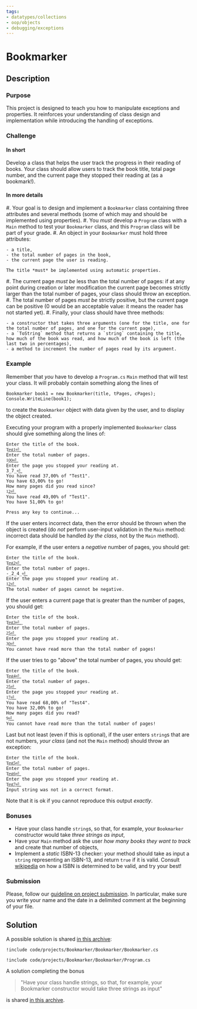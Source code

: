 ```yaml
---
tags:
- datatypes/collections
- oop/objects
- debugging/exceptions
---
```


# Bookmarker

## Description

### Purpose

This project is designed to teach you how to manipulate exceptions and properties.
It reinforces your understanding of class design and implementation while introducing the handling of exceptions.

### Challenge

#### In short

Develop a class that helps the user track the progress in their reading of books.
Your class should allow users to track the book title, total page number, and the current page they stopped their reading at (as a bookmark!).

#### In more details

#. Your goal is to design and implement a `Bookmarker` class containing three attributes and several methods (some of which may and should be implemented using properties).
#. You *must* develop a `Program` class with a `Main` method to test your `Bookmarker` class, and this `Program` class will be part of your grade.
#. An object in your `Bookmarker` must hold three attributes:

    - a title,
    - the total number of pages in the book,
    - the current page the user is reading.

    The title *must* be implemented using automatic properties.

#. The current page *must be* less than the total number of pages: if at any point during creation or later modification the current page becomes strictly larger than the total number of pages, your class should throw an exception.
#. The total number of pages *must be* strictly positive, but the current page can be positive (0 would be an acceptable value: it means the reader has not started yet).
#. Finally, your class should have three methods:

    - a constructor that takes three arguments (one for the title, one for the total number of pages, and one for the current page),
    - a `ToString` method that returns a `string` containing the title, how much of the book was read, and how much of the book is left (the last two in percentages),
    - a method to increment the number of pages read by its argument.

### Example

Remember that *you* have to develop a `Program.cs` `Main` method that will test your class.
It will probably contain something along the lines of

```
Bookmarker book1 = new Bookmarker(title, tPages, cPages);
Console.WriteLine(book1);
```

to create the `Bookmarker` object with data given by the user, and to display the object created.

Executing your program with a properly implemented `Bookmarker` class should give something along the lines of:

```text
Enter the title of the book.
T͟e͟s͟t͟1͟⏎͟
Enter the total number of pages.
1͟0͟0͟⏎͟
Enter the page you stopped your reading at.
3̲7̲⏎͟
You have read 37,00% of "Test1".
You have 63,00% to go!
How many pages did you read since?
1͟2͟⏎͟
You have read 49,00% of "Test1".
You have 51,00% to go!

Press any key to continue...
```

If the user enters incorrect data, then the error should be thrown when the object is created (do *not* perform user-input validation in the `Main` method: incorrect data should be handled *by the class*, not by the `Main` method).

For example, if the user enters a _negative_ number of pages, you should get:


```text
Enter the title of the book.
T͟e͟s͟t͟2͟⏎͟
Enter the total number of pages.
-̲2̲4̲⏎͟
Enter the page you stopped your reading at.
1͟2͟⏎͟
The total number of pages cannot be negative.
```

If the user enters a current page that is greater than the number of pages, you should get:


```text
Enter the title of the book.
T͟e͟s͟t͟3͟⏎͟ ͟
Enter the total number of pages.
2͟5͟⏎͟
Enter the page you stopped your reading at.
3͟0͟⏎͟
You cannot have read more than the total number of pages!
```

If the user tries to go "above" the total number of pages, you should get:

```text
Enter the title of the book.
T͟e͟s͟t͟4͟⏎͟
Enter the total number of pages.
2͟5͟⏎͟
Enter the page you stopped your reading at.
1͟7͟⏎͟
You have read 68,00% of "Test4".
You have 32,00% to go!
How many pages did you read?
9͟⏎͟
You cannot have read more than the total number of pages!
```

Last but not least (even if this is optional), if the user enters `string`s that are not numbers, _your class_ (and not the `Main` method) should throw an exception:

```text
Enter the title of the book.
T͟e͟s͟t͟5͟⏎͟
Enter the total number of pages.
T͟e͟s͟t͟6͟⏎͟
Enter the page you stopped your reading at.
T͟e͟s͟t͟7͟⏎͟
Input string was not in a correct format.
```

Note that it is ok if you cannot reproduce this output *exactly*.

### Bonuses

- Have your class handle `string`s, so that, for example, your `Bookmarker` constructor would take _three strings as input_,
- Have your `Main` method ask the user *how many books they want to track* and create that number of objects,
- Implement a _static_ ISBN-13 checker: your method should take as input a `string` representing an ISBN-13, and return `true` if it is valid. Consult [wikipedia](https://en.wikipedia.org/wiki/ISBN#ISBN-13_check_digit_calculation) on how a ISBN is determined to be valid, and try your best!

### Submission

Please, follow our [guideline on project submission](./projects/submission).
In particular, make sure you write your name and the date in a delimited comment at the beginning of your file.

## Solution

A possible solution is shared [in this archive](./code/projects/Bookmarker.zip):

```
!include code/projects/Bookmarker/Bookmarker/Bookmarker.cs
```
```{download="./code/projects/Bookmarker.zip"}
!include code/projects/Bookmarker/Bookmarker/Program.cs
```

A solution completing the bonus

> "Have your class handle strings, so that, for example, your Bookmarker constructor would take three strings as input"

is shared [in this archive](./code/projects/Bookmarker_with_strings.zip).
